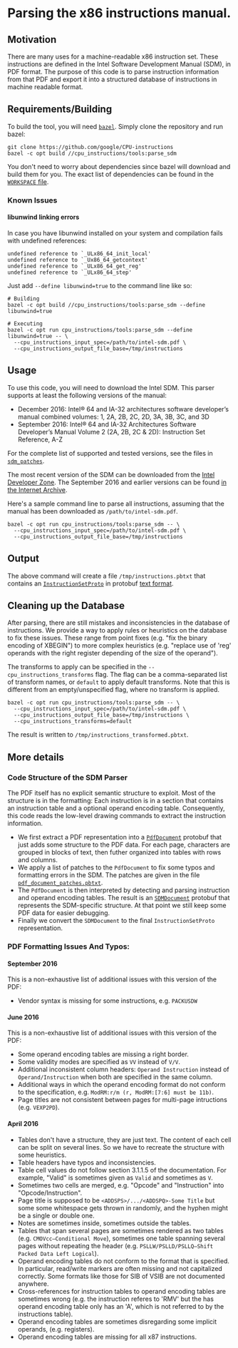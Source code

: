 
# Parsing the x86 instructions manual.

## Motivation

There are many uses for a machine-readable x86 instruction set.
These instructions are defined in the Intel Software Development
Manual (SDM), in PDF format. The purpose of this code is to parse
instruction information from that PDF and export it into a structured database
of instructions in machine readable format.


## Requirements/Building

To build the tool, you will need [`bazel`](http://bazel.io). Simply clone the
repository and run bazel:

```
git clone https://github.com/google/CPU-instructions
bazel -c opt build //cpu_instructions/tools:parse_sdm
```

You don't need to worry about dependencies since bazel will download and build
them for you. The exact list of dependencies can be found in the
[`WORKSPACE` file](WORKSPACE).

### Known Issues

#### libunwind linking errors

In case you have libunwind installed on your system and compilation fails with undefined references:

```
undefined reference to `_ULx86_64_init_local'
undefined reference to `_Ux86_64_getcontext'
undefined reference to `_ULx86_64_get_reg'
undefined reference to `_ULx86_64_step'
```

Just add `--define libunwind=true` to the command line like so:

```
# Building
bazel -c opt build //cpu_instructions/tools:parse_sdm --define libunwind=true

# Executing
bazel -c opt run cpu_instructions/tools:parse_sdm --define libunwind=true -- \
  --cpu_instructions_input_spec=/path/to/intel-sdm.pdf \
  --cpu_instructions_output_file_base=/tmp/instructions
```

## Usage

To use this code, you will need to download the Intel SDM. This parser supports
at least the following versions of the manual:

*   December 2016: Intel® 64 and IA-32 architectures software developer’s manual
    combined volumes: 1, 2A, 2B, 2C, 2D, 3A, 3B, 3C, and 3D
*   September 2016: Intel® 64 and IA-32 Architectures Software Developer’s
    Manual Volume 2 (2A, 2B, 2C & 2D): Instruction Set Reference, A-Z

For the complete list of supported and tested versions, see the files in
[`sdm_patches`](cpu_instructions/x86/pdf/sdm_patches/).

The most recent version of the SDM can be downloaded from the [Intel Developer
Zone](https://software.intel.com/en-us/articles/intel-sdm). The September 2016
and earlier versions can be found [in the Internet
Archive](https://web.archive.org/web/20161029005713/http://www.intel.com/content/dam/www/public/us/en/documents/manuals/64-ia-32-architectures-software-developer-instruction-set-reference-manual-325383.pdf).

Here's a sample command line to parse all instructions, assuming that the manual
has been downloaded as `/path/to/intel-sdm.pdf`.

```
bazel -c opt run cpu_instructions/tools:parse_sdm -- \
  --cpu_instructions_input_spec=/path/to/intel-sdm.pdf \
  --cpu_instructions_output_file_base=/tmp/instructions
```

## Output

The above command will create a file `/tmp/instructions.pbtxt` that contains an
[`InstructionSetProto`](cpu_instructions/proto/instructions.proto) in protobuf
[text format](https://developers.google.com/protocol-buffers/docs/reference/cpp/google.protobuf.text_format).


## Cleaning up the Database

After parsing, there are still mistakes and inconsistencies in the database of
instructions. We provide a way to apply rules or heuristics on the database to
fix these issues. These range from point fixes (e.g. "fix the binary encoding of
XBEGIN") to more complex heuristics (e.g. "replace use of 'reg' operands
with the right register depending of the size of the operand").

The transforms to apply can be specified in the `--cpu_instructions_transforms`
flag. The flag can be a comma-separated list of transform names, or `default` to
apply default transforms. Note that this is different from an empty/unspecified
flag, where no transform is applied.

```
bazel -c opt run cpu_instructions/tools:parse_sdm -- \
  --cpu_instructions_input_spec=/path/to/intel-sdm.pdf \
  --cpu_instructions_output_file_base=/tmp/instructions \
  --cpu_instructions_transforms=default
```

The result is written to `/tmp/instructions_transformed.pbtxt`.

## More details

### Code Structure of the SDM Parser

The PDF itself has no explicit semantic structure to exploit. Most of the
structure is in the formatting: Each instruction is in a section that contains
an instruction table and a optional operand encoding table. Consequently, this
code reads the low-level drawing commands to extract the instruction
information.

*   We first extract a PDF representation into a
    [`PdfDocument`](cpu_instructions/x86/pdf/pdf_document.proto) protobuf that
    just adds some structure to the PDF data. For each page, characters are
    grouped in blocks of text, then futher organized into tables with rows and
    columns.
*   We apply a list of patches to the `PdfDocument` to fix some typos and
    formatting errors in the SDM. The patches are given in the file
    [`pdf_document_patches.pbtxt`](cpu_instructions/x86/pdf/pdf_document_patches.pbtxt).
*   The `PdfDocument` is then interpreted by detecting and parsing instruction
    and operand encoding tables. The result is an
    [`SDMDocument`](cpu_instructions/x86/pdf/pdf_document.proto) protobuf that
    represents the SDM-specific structure. At that point we still keep some
    PDF data for easier debugging.
*   Finally we convert the `SDMDocument` to the final `InstructionSetProto`
    representation.


### PDF Formatting Issues And Typos:

#### September 2016

This is a non-exhaustive list of additional issues with this version of the PDF:

*   Vendor syntax is missing for some instructions, e.g. `PACKUSDW`

#### June 2016

This is a non-exhaustive list of additional issues with this version of the PDF:

*   Some operand encoding tables are missing a right border.
*   Some validity modes are specified as `VV` instead of `V/V`.
*   Additional inconsistent column headers: `Operand Instruction` instead of
    `Operand/Instruction` when both are specified in the same column.
*   Additional ways in which the operand encoding format do not conform to the
    specification, e.g. `ModRM:r/m (r, ModRM:[7:6] must be 11b)`.
*   Page titles are not consistent between pages for multi-page intructions
    (e.g. `VEXP2PD`).

#### April 2016

*   Tables don't have a structure, they are just text. The content of each cell
    can be split on several lines. So we have to recreate the structure with
    some heuristics.
*   Table headers have typos and inconsistencies.
*   Table cell values do not follow section 3.1.1.5 of the documentation. For
    example, "Valid" is sometimes given as `Valid` and sometimes as `V`.
*   Sometimes two cells are merged, e.g. "Opcode" and "Instruction" into
    "Opcode/Instruction".
*   Page title is supposed to be `<ADDSPS>/.../<ADDSPQ>-Some Title` but some
    some whitespace gets thrown in randomly, and the hyphen might be a single or
    double one.
*   Notes are sometimes inside, sometimes outside the tables.
*   Tables that span several pages are sometimes rendered as two tables (e.g.
    `CMOVcc—Conditional Move`), sometimes one table spanning several pages
    without repeating the header (e.g. `PSLLW/PSLLD/PSLLQ—Shift Packed Data Left
    Logical`).
*   Operand encoding tables do not conform to the format that is specified. In
    particular, read/write markers are often missing and not capitalized
    correctly. Some formats like those for SIB of VSIB are not documented
    anywhere.
*   Cross-references for instruction tables to operand encoding tables are
    sometimes wrong (e.g. the instruction referes to 'RMV' but the has operand
    encoding table only has an 'A', which is not referred to by the instructions
    table).
*   Operand encoding tables are sometimes disregarding some implicit operands,
    (e.g. registers).
*   Operand encoding tables are missing for all x87 instructions.

